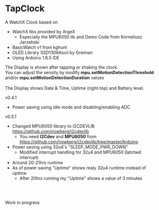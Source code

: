 # TapClock
A WatchX Clock based on 
* WatchX libs provided by ArgeX
  * Especially the MPU6050 lib and Demo Code from Korneliusz Jarzebski
* BasicWatch v1 from kghunt
* OLED Library SSD1306Ascii by Greiman  
* Using Arduino 1.8.5 IDE

The Display is shown after tapping or shaking the clock.<br>
You can adjust the sensity by modify **mpu.setMotionDetectionThreshold** and/or **mpu.setMotionDetectionDuration** values<br>
<br>
The Display shows Date & Time, Uptime (right-top) and Battery level.  
  
v0.4.1  
* Power saving using idle mode and disabling/enabling ADC  
  
v0.5.1  
* Changed MPU6050 library to I2CDEVLIB https://github.com/jrowberg/i2cdevlib 
  * You need **I2Cdev** and **MPU6050** from https://github.com/jrowberg/i2cdevlib/tree/master/Arduino 
* Power saving using 32u4's "SLEEP_MODE_PWR_DOWN"  
  * Modified interrupt handling for 32u4 and MPU6050 (latched interrupt)  
* Around 20-21hrs runtime
* As of power saving "Uptime" shows realy 32u4 runtime instead of uptime.  
  * After 20hrs running my "Uptime" shows a value of 3 minutes
<br>
<br>

Work in progress
